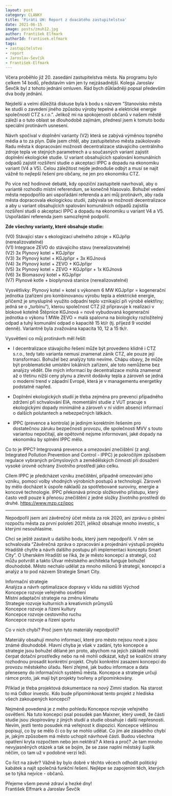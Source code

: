 ```yaml
---
layout: post
category: CLANKY
title: 'Piráti UH: Report z dvacátého zastupitelstva'
date: 2021-06-15
image: posts/zmuh12.jpg
author: František Elfmark
authorId: frantisek.elfmark
tags: 
- zastupitelstvo
- report
- Jaroslav-Ševčík
- František-Elfmark
---
```

Včera proběhlo již 20. zasedání zastupitelstva města. Na programu bylo celkem 14 bodů, představím vám jen ty nejzásadnější. Kolega Jaroslav Ševčík byl z tohoto jednání omluven. Rád bych důkladněji popsal především dva body jednání.

Nejdelší a velmi důležitá diskuse byla k bodu s názvem “Stanovisko města ke studii o zavedení jiného způsobu výroby tepelné a elektrické energie společností CTZ s.r.o.”. Jelikož mi na spokojenosti občanů v našem městě záleží a o tuto oblast se dlouhodobě zajímám, přednesl jsem k tomuto bodu speciální protinávrh usnesení.  

Návrh spočíval v doplnění varianty (V2) která se zabývá výměnou topného média a to za plyn. Dále jsem chtěl, aby zastupitelstvo města zaúkolovalo Radu města k dopracování možnosti decentralizace stávajícího centrálního zdroje tepla ve stejných parametrech a u současných variant zajistit doplnění ekologické studie. U variant obsahujících spalování komunálních odpadů zajistit rozšíření studie o akceptaci IPPC a dopadu na ekonomiku variant (V4 a V5). Celou záležitost nejde jednoduše odbýt a musí se najít vážně to nejlepší řešení pro občany, ne jen pro ekonomiku CTZ.

Po více než hodinové debatě, kdy opoziční zastupitelé navrhovali, aby o variantě rozhodlo místní referendum, se konečně hlasovalo. Bohužel vedení města nepodpořilo ani uspořádání referenda a ani můj protinávrh, aby rada města dopracovala ekologickou studii, zabývala se možností decentralizace a aby u variant obsahujících spalování komunálních odpadů zajistila rozšíření studii o akceptaci IPPC a dopadu na ekonomiku u variant V4 a V5. Uspořádání referenda jsem samozřejmě podpořil.

 <b>Zde všechny varianty, které obsahuje studie:</b> 

(V0) Stávající stav s ekologizací uhelného zdroje + KGJpřip (nerealizovatelné) <br>
(V1) Integrace ZEVO do stávajícího stavu (nerealizovatelné)<br>
(V2) 3x Plynový kotel + KGJpřipr <br>
(V3) 3x Plynový kotel + KGJpřipr + 3x KGJnová<br>
(V4) 3x Plynový kotel + ZEVO + KGJpřipr <br>
(V5) 3x Plynový kotel + ZEVO + KGJpřipr + 1x KGJnová<br>
(V6) 3x Biomasový kotel + KGJpřipr <br>
(V7) Plynové kotle + bioplynová stanice (nerealizovatelné) <br>

Vysvětlivky: Plynový kotel = kotel s výkonem 6 MW KGJpřipr = kogenerační jednotka (zařízení pro kombinovanou výrobu tepla a elektrické energie, přičemž je smysluplně využito odpadní teplo vznikající při výrobě elektřiny; jedná se o „turbínu“), kterou společnost CTZ již připravuje k realizaci v blokové kotelně Štěpnice KGJnová = nově vybudovaná kogenerační jednotka o výkonu 1 MWe ZEVO = malá spalovna na biologicky rozložitelný odpad a tuhý komunální odpad o kapacitě 15 kt/r (tj. příjezd 9 vozidel denně). Variantně byla zvažována kapacita 10, 12 a 15 tk/r.


Vysvětlení co můj protinávrh měl řešit:

+ I decentralizace stávajícího řešení může být provedeno klidně i CTZ s.r.o., tedy tato varianta nemusí znamenat zánik CTZ, ale pouze její transformaci. Bohužel bez analýzy toto nevíme. Chápu obavy, že může být problematické umístění lokálních zařízení, ale toto nemůžeme bez analýzy vědět. Dle mých informací by decentralizace mohla znamenat až o třetinu nižší ceny plynu a zlevnit dodávky tepla a zároveň se jedná o moderní trend v západní Evropě, která je v managementu energetiky podstatně napřed.

+ Doplnění ekologických studií je třeba zejména pro prevenci případného zdržení při schvalování EIA, momentální studie z VUT pracuje s ekologickými dopady minimálně a zároveň v ní vidím absenci informací o dalších polutantech a nebezpečných látkách.

+ IPPC (prevence a kontrola) je jediným korektním řešením pro dostatečnou záruku bezpečnosti provozu, dle společnosti MVV s touto variantou nepočítají, ale opětovně nejsme informovaní, jaké dopady na ekonomiku by splnění IPPC mělo.

Co to je IPPC?
Integrovaná prevence a omezování znečištění (z angl. Integrated Pollution Prevention and Control - IPPC) je pokročilým způsobem regulace vybraných průmyslových a zemědělských činností při dosažení vysoké úrovně ochrany životního prostředí jako celku.

Cílem IPPC je předcházet vzniku znečištění, případně omezování jeho vzniku, pomocí volby vhodných výrobních postupů a technologií. Zároveň by mělo docházet k úspoře nákladů za spotřebované suroviny, energie a koncové technologie. IPPC překonává princip složkového přístupu, který často vedl pouze k přenosu znečištění z jedné složky životního prostředí do druhé. <url>https://www.mzp.cz/ippc </url>

***

Nepodpořil jsem ani závěrečný účet města za rok 2020, ani zprávu o plnění rozpočtu města za první pololetí 2021, jelikož obsahuje mnoho investic, s kterými nesouhlasíme.

Chci se ještě zastavit u dalšího bodu, který jsem nepodpořil. V něm se schvalovala “Závěrečná zpráva o zpracování a projednání výstupů projektu Hradiště chytře a návrh dalšího postupu při implementaci konceptu Smart City”. O Uherském Hradišti se říká, že je město koncepcí a strategií, což můžu potvrdit a takto Útvar městského architekta funguje bohužel dlouhodobě. Město nechalo udělat za mnoho milionů 9 strategií, koncepcí a analýz a to pod názvem Strategie Smart City.

Informační strategie<br>
Analýza a návrh optimalizace dopravy v klidu na sídlišti Východ<br>
Koncepce rozvoje veřejného osvětlení<br>
Místní adaptační strategie na změnu klimatu<br>
Strategie rozvoje kulturních a kreativních průmyslů<br>
Koncepce rozvoje a řízení kultury<br>
Koncepce rozvoje cestovního ruchu<br>
Koncepce rozvoje a řízení sportu<br>

Co v nich chybí? Proč jsem tyto materiály nepodpořil?

Materiály obsahují mnoho informací, které pro město nejsou nové a jsou známé dlouhodobě. Hlavní chyba je však v zadání, tyto koncepce a strategie jsou bohužel dělané jen proto, abychom na jejich základě mohli čerpat dotační prostředky nebo na ně mohli odkázat, když se koaliční strany rozhodnou prosadit konkrétní projekt. Chybí konkrétní zasazení koncepcí do provozu městského úřadu. Není zřejmé, jak budou informace a data přeneseny do informačních systémů města. Koncepce a strategie určují rámce proto, jak mají být projekty tvořeny a připomínkovány. 

Příklad je třeba projektová dokumentace na nový Zimní stadion. Na starost to má Odbor investic. Kdo bude připomínkovat tento projekt z hlediska všech zakoupených koncepcí?

Nejméně povedená je z mého pohledu Koncepce rozvoje veřejného osvětlení. Na tuto koncepci psal posudek pan Maixner, který uvedl, že části studie jsou zkopírovány z jiných studií a studie obsahuje i další nepřesnosti. Nevím, jestli tento posudek má veřejnost k dispozici.
Koncepce většinou popisují, co by se mělo či co by se mohlo udělat. Co jim ale zásadního chybí je, jakým způsobem má město uchopit návrhové části. Budou všechna opatření kryta rozpočtem nebo jen nektěrá? 
A která a proč? Je tam mnoho nevyjasněných otázek a tak se bojím, že se zase naplní městský šuplík něčím, co tam už v podobné verzi leží.

Co říct na závěr? Vážně by bylo dobré v těchto věcech odhodit politický kabátek a najít společná funkční řešení. Nejlépe se zapojením těch, kterých se to týká nejvíce - občanů.

Přejeme všem pevné zdraví a hezké dny!<br>
František Elfmark a Jaroslav Ševčík
